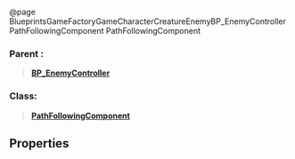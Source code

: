 @page BlueprintsGameFactoryGameCharacterCreatureEnemyBP_EnemyControllerPathFollowingComponent PathFollowingComponent
### Parent :
<b><a href="_blueprints_game_factory_game_character_creature_enemy_b_p__enemy_controller.html"><blockquote>BP_EnemyController</blockquote></a></b>
### Class:
<b><a href="_class_script_path_following_component.html"><blockquote>PathFollowingComponent</blockquote></a></b>
## Properties
